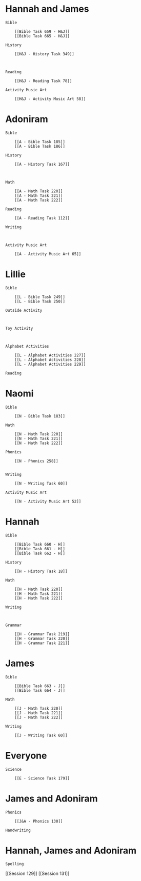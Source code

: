 # Hannah and James

	Bible

		[[Bible Task 659 - H&J]]
		[[Bible Task 665 - H&J]]

	History

		[[H&J - History Task 349]]
		
		

	Reading

		[[H&J - Reading Task 78]]

	Activity Music Art

		[[H&J - Activity Music Art 58]]
# Adoniram

	Bible

		[[A - Bible Task 185]]
		[[A - Bible Task 186]]

	History

		[[A - History Task 167]]
		
		

	Math

		[[A - Math Task 220]]
		[[A - Math Task 221]]
		[[A - Math Task 222]]

	Reading

		[[A - Reading Task 112]]

	Writing

		

	Activity Music Art

		[[A - Activity Music Art 65]]

# Lillie

	Bible

		[[L - Bible Task 249]]
		[[L - Bible Task 250]]

	Outside Activity

		

	Toy Activity

		

	Alphabet Activities

		[[L - Alphabet Activities 227]]
		[[L - Alphabet Activities 228]]
		[[L - Alphabet Activities 229]]

	Reading

		

# Naomi

	Bible

		[[N - Bible Task 183]]

	Math

		[[N - Math Task 220]]
		[[N - Math Task 221]]
		[[N - Math Task 222]]

	Phonics

		[[N - Phonics 258]]
		

	Writing

		[[N - Writing Task 60]]

	Activity Music Art

		[[N - Activity Music Art 52]]

# Hannah

	Bible

		[[Bible Task 660 - H]]
		[[Bible Task 661 - H]]
		[[Bible Task 662 - H]]

	History

		[[H - History Task 18]]

	Math

		[[H - Math Task 220]]
		[[H - Math Task 221]]
		[[H - Math Task 222]]

	Writing

		

	Grammar

		[[H - Grammar Task 219]]
		[[H - Grammar Task 220]]
		[[H - Grammar Task 221]]
# James

	Bible

		[[Bible Task 663 - J]]
		[[Bible Task 664 - J]]

	Math

		[[J - Math Task 220]]
		[[J - Math Task 221]]
		[[J - Math Task 222]]

	Writing

		[[J - Writing Task 60]]

# Everyone

	Science

		[[E - Science Task 179]]
		
# James and Adoniram

	Phonics

		[[J&A - Phonics 130]]

	Handwriting

		
# Hannah, James and Adoniram

	Spelling




[[Session 129]]
[[Session 131]]
